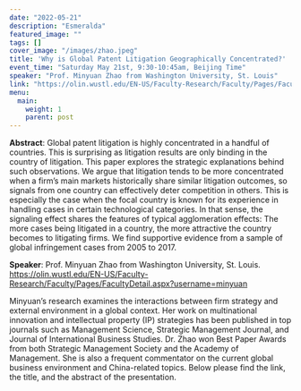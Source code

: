 ```yaml
---
date: "2022-05-21"
description: "Esmeralda"
featured_image: ""
tags: []
cover_image: "/images/zhao.jpeg"
title: 'Why is Global Patent Litigation Geographically Concentrated?'
event_time: "Saturday May 21st, 9:30-10:45am, Beijing Time"
speaker: "Prof. Minyuan Zhao from Washington University, St. Louis"
link: "https://olin.wustl.edu/EN-US/Faculty-Research/Faculty/Pages/FacultyDetail.aspx?username=minyuan"
menu:
  main:
    weight: 1
    parent: post
---
```


**Abstract**: Global patent litigation is highly concentrated in a handful of countries. This is surprising as litigation results are only binding in the country of litigation. This paper explores the strategic explanations behind such observations. We argue that litigation tends to be more concentrated when a firm’s main markets historically share similar litigation outcomes, so signals from one country can effectively deter competition in others. This is especially the case when the focal country is known for its experience in handling cases in certain technological categories. In that sense, the signaling effect shares the features of typical agglomeration effects: The more cases being litigated in a country, the more attractive the country becomes to litigating firms. We find supportive evidence from a sample of global infringement cases from 2005 to 2017.

**Speaker**: Prof. Minyuan Zhao from Washington University, St. Louis. https://olin.wustl.edu/EN-US/Faculty-Research/Faculty/Pages/FacultyDetail.aspx?username=minyuan

Minyuan’s research examines the interactions between firm strategy and external environment in a global context. Her work on multinational innovation and intellectual property (IP) strategies has been published in top journals such as Management Science, Strategic Management Journal, and Journal of International Business Studies. Dr. Zhao won Best Paper Awards from both Strategic Management Society and the Academy of Management. She is also a frequent commentator on the current global business environment and China-related topics. Below please find the link, the title, and the abstract of the presentation.
